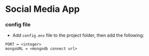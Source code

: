 # Social Media App

### config file
- Add `config.env` file to the project folder, then add the following:
```
PORT = <integer>
mongoURL = <mongodb connect url>
```